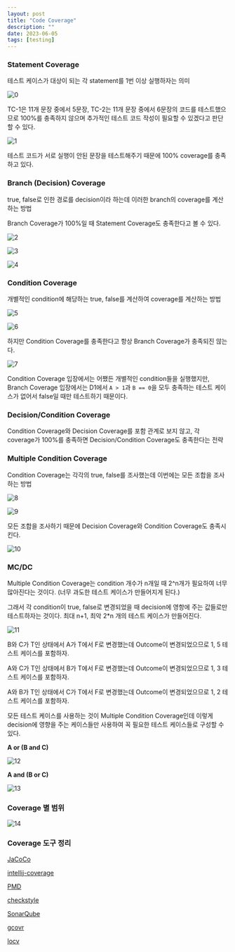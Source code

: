 ```yaml
---
layout: post
title: "Code Coverage"
description: ""
date: 2023-06-05
tags: [testing]
---
```


### Statement Coverage

테스트 케이스가 대상이 되는 각 statement를 1번 이상 실행하자는 의미

![0](/assets/images/code-coverage/0.png)

TC-1은 11개 문장 중에서 5문장, TC-2는 11개 문장 중에서 6문장의 코드를 테스트했으므로 100%를 충족하지 않으며 추가적인 테스트 코드 작성이 필요할 수 있겠다고 판단할 수 있다.

![1](/assets/images/code-coverage/1.png)

테스트 코드가 서로 실행이 안된 문장을 테스트해주기 때문에 100% coverage를 충족하고 있다.

### Branch (Decision) Coverage

true, false로 인한 경로를 decision이라 하는데 이러한 branch의 coverage를 계산하는 방법

Branch Coverage가 100%일 때 Statement Coverage도 충족한다고 볼 수 있다.

![2](/assets/images/code-coverage/2.png)

![3](/assets/images/code-coverage/3.png)

![4](/assets/images/code-coverage/4.png)

### Condition Coverage

개별적인 condition에 해당하는 true, false를 계산하여 coverage를 계산하는 방법

![5](/assets/images/code-coverage/5.png)

![6](/assets/images/code-coverage/6.png)

하지만 Condition Coverage를 충족한다고 항상 Branch Coverage가 충족되진 않는다.

![7](/assets/images/code-coverage/7.png)

Condition Coverage 입장에서는 어쨌든 개별적인 condition들을 실행했지만, Branch Coverage 입장에서는 D1에서 `A > 1`과 `B == 0`을 모두 충족하는 테스트 케이스가 없어서 false일 때만 테스트하기 때문이다.

### Decision/Condition Coverage

Condition Coverage와 Decision Coverage를 포함 관계로 보지 않고, 각 coverage가 100%를 충족하면 Decision/Condition Coverage도 충족한다는 전략

### Multiple Condition Coverage

Condition Coverage는 각각의 true, false를 조사했는데 이번에는 모든 조합을 조사하는 방법

![8](/assets/images/code-coverage/8.png)

![9](/assets/images/code-coverage/9.png)

모든 조합을 조사하기 때문에 Decision Coverage와 Condition Coverage도 충족시킨다.

![10](/assets/images/code-coverage/10.png)

### MC/DC

Multiple Condition Coverage는 condition 개수가 n개일 때 2^n개가 필요하여 너무 많아진다는 것이다. (너무 과도한 테스트 케이스가 만들어지게 된다.)

그래서 각 condition이 true, false로 변경되었을 때 decision에 영항에 주는 값들로만 테스트하자는 것이다. 최대 n+1, 최악 2*n 개의 테스트 케이스가 만들어진다.

![11](/assets/images/code-coverage/11.png)

B와 C가 T인 상태에서 A가 T에서 F로 변경했는데 Outcome이 변경되었으므로 1, 5 테스트 케이스를 포함하자.

A와 C가 T인 상태에서 B가 T에서 F로 변경했는데 Outcome이 변경되었으므로 1, 3 테스트 케이스를 포함하자.

A와 B가 T인 상태에서 C가 T에서 F로 변경했는데 Outcome이 변경되었으므로 1, 2 테스트 케이스를 포함하자.

모든 테스트 케이스를 사용하는 것이 Multiple Condition Coverage인데 이렇게 decision에 영향을 주는 케이스들만 사용하여 꼭 필요한 테스트 케이스들로 구성할 수 있다.

**A or (B and C)**

![12](/assets/images/code-coverage/12.png)

**A and (B or C)**

![13](/assets/images/code-coverage/13.png)

### Coverage 별 범위

![14](/assets/images/code-coverage/14.png)

### Coverage 도구 정리

<a href="https://github.com/jacoco/jacoco">JaCoCo</a>

<a href="https://github.com/JetBrains/intellij-coverage">intellij-coverage</a>

<a href="https://github.com/pmd/pmd">PMD</a>

<a href="https://github.com/checkstyle/checkstyle">checkstyle</a>

<a href="https://github.com/SonarSource/sonarqube">SonarQube</a>

<a href="https://github.com/gcovr/gcovr">gcovr</a>

<a href="https://github.com/linux-test-project/lcov">locv</a>
